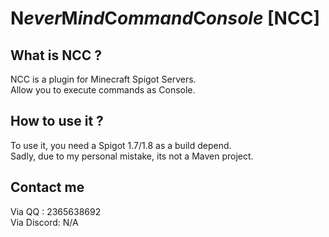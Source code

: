 # **N***ever***M***ind***C***ommand***C***onsole* [NCC]
## What is NCC ?
NCC is a plugin for Minecraft Spigot Servers.                 
Allow you to execute commands as Console.
## How to use it ?
To use it, you need a Spigot 1.7/1.8 as a build depend.            
Sadly, due to my personal mistake, its not a Maven project.


## Contact me
Via QQ : 2365638692      
Via Discord: N/A
